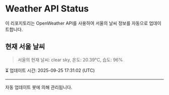 
# Weather API Status

이 리포지토리는 OpenWeather API를 사용하여 서울의 날씨 정보를 자동으로 업데이트합니다.

## 현재 서울 날씨
> 서울의 현재 날씨: clear sky, 온도: 20.39°C, 습도: 96%

⏳ 업데이트 시간: 2025-09-25 17:31:02 (UTC)

---
자동 업데이트 봇에 의해 관리됩니다.
